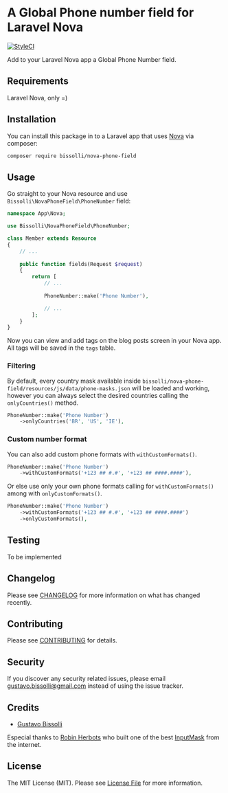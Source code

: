 # A Global Phone number field for Laravel Nova

[![StyleCI](https://github.styleci.io/repos/157219733/shield?branch=master)](https://github.styleci.io/repos/157219733)

Add to your Laravel Nova app a Global Phone Number field.



## Requirements

Laravel Nova, only =)

## Installation

You can install this package in to a Laravel app that uses [Nova](https://nova.laravel.com) via composer:

```bash
composer require bissolli/nova-phone-field
```

## Usage

Go straight to your Nova resource and use `Bissolli\NovaPhoneField\PhoneNumber` field:

```php
namespace App\Nova;

use Bissolli\NovaPhoneField\PhoneNumber;

class Member extends Resource
{
    // ...
    
    public function fields(Request $request)
    {
        return [
            // ...
            
            PhoneNumber::make('Phone Number'),

            // ...
        ];
    }
}
```

Now you can view and add tags on the blog posts screen in your Nova app. All tags will be saved in the `tags` table. 

### Filtering

By default, every country mask available inside `bissolli/nova-phone-field/resources/js/data/phone-masks.json` will be loaded and working, however you can always select the desired countries calling the `onlyCountries()` method.

```php
PhoneNumber::make('Phone Number')
    ->onlyCountries('BR', 'US', 'IE'),
```

### Custom number format

You can also add custom phone formats with `withCustomFormats()`.

```php
PhoneNumber::make('Phone Number')
    ->withCustomFormats('+123 ## #.#', '+123 ## ####.####'),
```

Or else use only your own phone formats calling for `withCustomFormats()` among with `onlyCustomFormats()`.

```php
PhoneNumber::make('Phone Number')
    ->withCustomFormats('+123 ## #.#', '+123 ## ####.####')
    ->onlyCustomFormats(),
```

## Testing

To be implemented

## Changelog

Please see [CHANGELOG](CHANGELOG.md) for more information on what has changed recently.

## Contributing

Please see [CONTRIBUTING](CONTRIBUTING.md) for details.

## Security

If you discover any security related issues, please email gustavo.bissolli@gmail.com instead of using the issue tracker.

## Credits

- [Gustavo Bissolli](https://github.com/bissolli)

Especial thanks to [Robin Herbots](https://github.com/RobinHerbots) who built one of the best [InputMask](https://github.com/RobinHerbots/Inputmask) from the internet. 

## License

The MIT License (MIT). Please see [License File](LICENSE.md) for more information.
